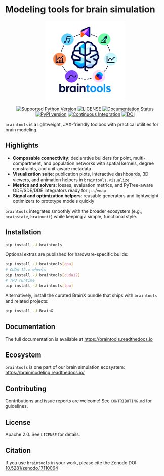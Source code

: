 # Modeling tools for brain simulation

<p align="center">
  <img alt="Header image of braintools." src="https://raw.githubusercontent.com/chaobrain/braintools/main/docs/_static/braintools.png" width=50%>
</p>

<p align="center">
  <a href="https://pypi.org/project/braintools/"><img alt="Supported Python Version" src="https://img.shields.io/pypi/pyversions/braintools"></a>
  <a href="https://github.com/chaobrain/braintools/blob/main/LICENSE"><img alt="LICENSE" src="https://img.shields.io/badge/License-Apache%202.0-blue.svg"></a>
  <a href='https://braintools.readthedocs.io/?badge=latest'>
    <img src='https://readthedocs.org/projects/braintools/badge/?version=latest' alt='Documentation Status' />
  </a>
  <a href="https://badge.fury.io/py/braintools"><img alt="PyPI version" src="https://badge.fury.io/py/braintools.svg"></a>
  <a href="https://github.com/chaobrain/braintools/actions/workflows/CI.yml"><img alt="Continuous Integration" src="https://github.com/chaobrain/braintools/actions/workflows/CI.yml/badge.svg"></a>
  <a href="https://doi.org/10.5281/zenodo.17110064"><img src="https://zenodo.org/badge/776629792.svg" alt="DOI"></a>
</p>

`braintools` is a lightweight, JAX-friendly toolbox with practical utilities for brain modeling.

## Highlights

- **Composable connectivity**: declarative builders for point, multi-compartment, and population networks with spatial kernels, degree constraints, and unit-aware metadata
- **Visualization suite**: publication plots, interactive dashboards, 3D viewers, and animation helpers in `braintools.visualize`
- **Metrics and solvers**: losses, evaluation metrics, and PyTree-aware ODE/SDE/DDE integrators ready for `jit`/`vmap`
- **Signal and optimization helpers**: reusable generators and lightweight optimizers to prototype models quickly

`braintools` integrates smoothly with the broader ecosystem (e.g., `brainstate`, `brainunit`) while keeping a simple, functional style.

## Installation

```bash
pip install -U braintools
```

Optional extras are published for hardware-specific builds:

```bash
pip install -U braintools[cpu]
# CUDA 12.x wheels
pip install -U braintools[cuda12]
# TPU runtime
pip install -U braintools[tpu]
```

Alternatively, install the curated BrainX bundle that ships with `braintools` and related projects:

```bash
pip install -U BrainX
```

## Documentation

The full documentation is available at https://braintools.readthedocs.io

## Ecosystem

`braintools` is one part of our brain simulation ecosystem: https://brainmodeling.readthedocs.io/

## Contributing

Contributions and issue reports are welcome! See `CONTRIBUTING.md` for guidelines.

## License

Apache 2.0. See `LICENSE` for details.

## Citation

If you use `braintools` in your work, please cite the Zenodo DOI: [10.5281/zenodo.17110064](https://doi.org/10.5281/zenodo.17110064)

